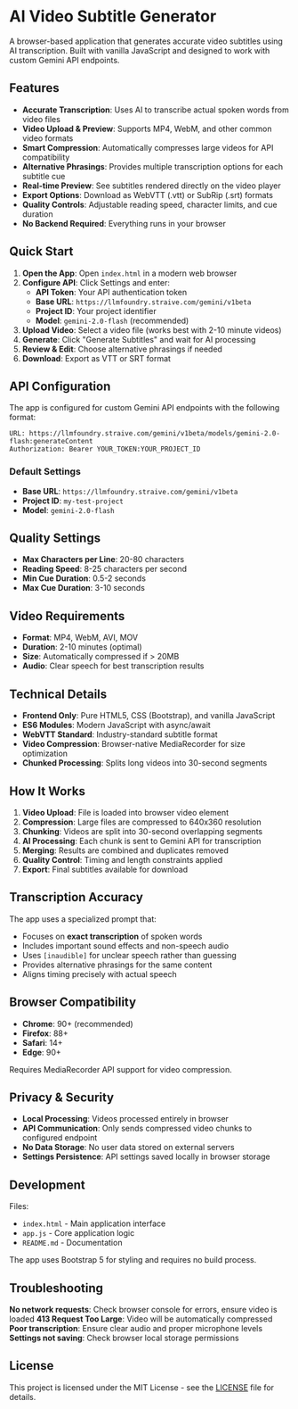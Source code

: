 # AI Video Subtitle Generator

A browser-based application that generates accurate video subtitles using AI transcription. Built with vanilla JavaScript and designed to work with custom Gemini API endpoints.

## Features

- **Accurate Transcription**: Uses AI to transcribe actual spoken words from video files
- **Video Upload & Preview**: Supports MP4, WebM, and other common video formats
- **Smart Compression**: Automatically compresses large videos for API compatibility
- **Alternative Phrasings**: Provides multiple transcription options for each subtitle cue
- **Real-time Preview**: See subtitles rendered directly on the video player
- **Export Options**: Download as WebVTT (.vtt) or SubRip (.srt) formats
- **Quality Controls**: Adjustable reading speed, character limits, and cue duration
- **No Backend Required**: Everything runs in your browser

## Quick Start

1. **Open the App**: Open `index.html` in a modern web browser
2. **Configure API**: Click Settings and enter:
   - **API Token**: Your API authentication token
   - **Base URL**: `https://llmfoundry.straive.com/gemini/v1beta`
   - **Project ID**: Your project identifier
   - **Model**: `gemini-2.0-flash` (recommended)
3. **Upload Video**: Select a video file (works best with 2-10 minute videos)
4. **Generate**: Click "Generate Subtitles" and wait for AI processing
5. **Review & Edit**: Choose alternative phrasings if needed
6. **Download**: Export as VTT or SRT format

## API Configuration

The app is configured for custom Gemini API endpoints with the following format:

```
URL: https://llmfoundry.straive.com/gemini/v1beta/models/gemini-2.0-flash:generateContent
Authorization: Bearer YOUR_TOKEN:YOUR_PROJECT_ID
```

### Default Settings
- **Base URL**: `https://llmfoundry.straive.com/gemini/v1beta`
- **Project ID**: `my-test-project`
- **Model**: `gemini-2.0-flash`

## Quality Settings

- **Max Characters per Line**: 20-80 characters
- **Reading Speed**: 8-25 characters per second
- **Min Cue Duration**: 0.5-2 seconds
- **Max Cue Duration**: 3-10 seconds

## Video Requirements

- **Format**: MP4, WebM, AVI, MOV
- **Duration**: 2-10 minutes (optimal)
- **Size**: Automatically compressed if > 20MB
- **Audio**: Clear speech for best transcription results

## Technical Details

- **Frontend Only**: Pure HTML5, CSS (Bootstrap), and vanilla JavaScript
- **ES6 Modules**: Modern JavaScript with async/await
- **WebVTT Standard**: Industry-standard subtitle format
- **Video Compression**: Browser-native MediaRecorder for size optimization
- **Chunked Processing**: Splits long videos into 30-second segments

## How It Works

1. **Video Upload**: File is loaded into browser video element
2. **Compression**: Large files are compressed to 640x360 resolution
3. **Chunking**: Videos are split into 30-second overlapping segments
4. **AI Processing**: Each chunk is sent to Gemini API for transcription
5. **Merging**: Results are combined and duplicates removed
6. **Quality Control**: Timing and length constraints applied
7. **Export**: Final subtitles available for download

## Transcription Accuracy

The app uses a specialized prompt that:
- Focuses on **exact transcription** of spoken words
- Includes important sound effects and non-speech audio
- Uses `[inaudible]` for unclear speech rather than guessing
- Provides alternative phrasings for the same content
- Aligns timing precisely with actual speech

## Browser Compatibility

- **Chrome**: 90+ (recommended)
- **Firefox**: 88+
- **Safari**: 14+
- **Edge**: 90+

Requires MediaRecorder API support for video compression.

## Privacy & Security

- **Local Processing**: Videos processed entirely in browser
- **API Communication**: Only sends compressed video chunks to configured endpoint
- **No Data Storage**: No user data stored on external servers
- **Settings Persistence**: API settings saved locally in browser storage

## Development

Files:
- `index.html` - Main application interface
- `app.js` - Core application logic
- `README.md` - Documentation

The app uses Bootstrap 5 for styling and requires no build process.

## Troubleshooting

**No network requests**: Check browser console for errors, ensure video is loaded
**413 Request Too Large**: Video will be automatically compressed
**Poor transcription**: Ensure clear audio and proper microphone levels
**Settings not saving**: Check browser local storage permissions

## License

This project is licensed under the MIT License - see the [LICENSE](LICENSE) file for details.